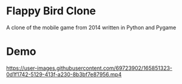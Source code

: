 # Flappy Bird Clone
A clone of the mobile game from 2014 written in Python and Pygame


# Demo
https://user-images.githubusercontent.com/69723902/165851323-0d1f1742-5129-413f-a230-8b3bf7e87956.mp4

